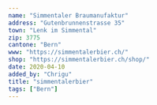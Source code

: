 ```yaml
---
name: "Simmentaler Braumanufaktur"
address: "Gutenbrunnenstrasse 35"
town: "Lenk im Simmental"
zip: 3775
cantone: "Bern"
www: "https://simmentalerbier.ch/"
shop: "https://simmentalerbier.ch/shop/"
date: 2020-04-10
added_by: "Chrigu"
title: "simmentalerbier"
tags: ["Bern"]
---
```

